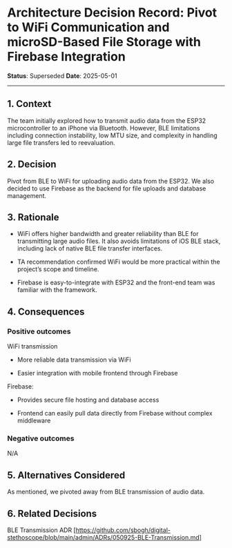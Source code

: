 # Architecture Decision Record: Pivot to WiFi Communication and microSD-Based File Storage with Firebase Integration

**Status**: Superseded
**Date**: 2025-05-01

---

## 1. Context

The team initially explored how to transmit audio data from the ESP32 microcontroller to an iPhone via Bluetooth. However, BLE limitations including connection instability, low MTU size, and complexity in handling large file transfers led to reevaluation.

## 2. Decision
Pivot from BLE to WiFi for uploading audio data from the ESP32. We also decided to use Firebase as the backend for file uploads and database management.

## 3. Rationale
- WiFi offers higher bandwidth and greater reliability than BLE for transmitting large audio files. It also avoids limitations of iOS BLE stack, including lack of native BLE file transfer interfaces.

- TA recommendation confirmed WiFi would be more practical within the project’s scope and timeline.
- Firebase is easy-to-integrate with ESP32 and the front-end team was familiar with the framework.

## 4. Consequences


### Positive outcomes
WiFi transmission
- More reliable data transmission via WiFi
  
-  Easier integration with mobile frontend through Firebase

Firebase:
- Provides secure file hosting and database access

- Frontend can easily pull data directly from Firebase without complex middleware

### Negative outcomes
N/A


## 5. Alternatives Considered

As mentioned, we pivoted away from BLE transmission of audio data.
## 6. Related Decisions
BLE Transmission ADR [https://github.com/sbogh/digital-stethoscope/blob/main/admin/ADRs/050925-BLE-Transmission.md]
